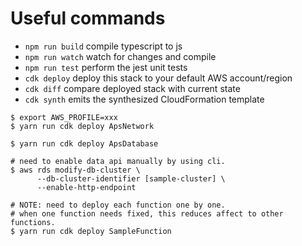 # Useful commands

 * `npm run build`   compile typescript to js
 * `npm run watch`   watch for changes and compile
 * `npm run test`    perform the jest unit tests
 * `cdk deploy`      deploy this stack to your default AWS account/region
 * `cdk diff`        compare deployed stack with current state
 * `cdk synth`       emits the synthesized CloudFormation template


```
$ export AWS_PROFILE=xxx
$ yarn run cdk deploy ApsNetwork

$ yarn run cdk deploy ApsDatabase

# need to enable data api manually by using cli.
$ aws rds modify-db-cluster \
      --db-cluster-identifier [sample-cluster] \
      --enable-http-endpoint

# NOTE: need to deploy each function one by one.
# when one function needs fixed, this reduces affect to other functions.
$ yarn run cdk deploy SampleFunction
```
